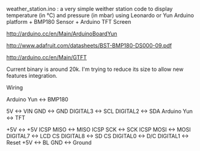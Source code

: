 weather_station.ino : a very simple weither station code to display temperature (in °C) and pressure (in mbar) using Leonardo or Yun Arduino platform + BMP180 Sensor + Arduino TFT Screen

http://arduino.cc/en/Main/ArduinoBoardYun

http://www.adafruit.com/datasheets/BST-BMP180-DS000-09.pdf

http://arduino.cc/en/Main/GTFT

Current binary is around 20k. I'm trying to reduce its size to allow new features integration.

Wiring

Arduino Yun <-> BMP180

5V <-> VIN
GND <-> GND
DIGITAL3 <-> SCL
DIGITAL2 <-> SDA
Arduino Yun <-> TFT

+5V <-> +5V
ICSP MISO <-> MISO
ICSP SCK <-> SCK
ICSP MOSI <-> MOSI
DIGITAL7 <-> LCD CS
DIGITAL8 <-> SD CS
DIGITAL0 <-> D/C
DIGITAL1 <-> Reset
+5V <-> BL
GND <-> Ground
